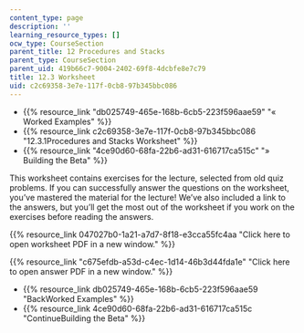 ```yaml
---
content_type: page
description: ''
learning_resource_types: []
ocw_type: CourseSection
parent_title: 12 Procedures and Stacks
parent_type: CourseSection
parent_uid: 419b66c7-9004-2402-69f8-4dcbfe8e7c79
title: 12.3 Worksheet
uid: c2c69358-3e7e-117f-0cb8-97b345bbc086
---
```


*   {{% resource_link "db025749-465e-168b-6cb5-223f596aae59" "« Worked Examples" %}}
*   {{% resource_link c2c69358-3e7e-117f-0cb8-97b345bbc086 "12.3.1Procedures and Stacks Worksheet" %}}
*   {{% resource_link "4ce90d60-68fa-22b6-ad31-616717ca515c" "» Building the Beta" %}}

This worksheet contains exercises for the lecture, selected from old quiz problems. If you can successfully answer the questions on the worksheet, you’ve mastered the material for the lecture! We’ve also included a link to the answers, but you’ll get the most out of the worksheet if you work on the exercises before reading the answers.

{{% resource_link 047027b0-1a21-a7d7-8f18-e3cca55fc4aa "Click here to open worksheet PDF in a new window." %}}

{{% resource_link "c675efdb-a53d-c4ec-1d14-46b3d44fda1e" "Click here to open answer PDF in a new window." %}}

*   {{% resource_link db025749-465e-168b-6cb5-223f596aae59 "BackWorked Examples" %}}
*   {{% resource_link 4ce90d60-68fa-22b6-ad31-616717ca515c "ContinueBuilding the Beta" %}}